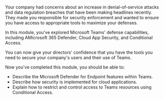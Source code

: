 Your company had concerns about an increase in denial-of-service attacks and data regulation breaches that have been making headlines recently. They made you responsible for security enforcement and wanted to ensure you have access to appropriate tools to maximize your defenses.

In this module, you've explored Microsoft Teams' defense capabilities, including AMicrosoft 365 Defender, Cloud App Security, and Conditional Access.

You can now give your directors' confidence that you have the tools you need to secure your company's users and their use of Teams.

Now you've completed this module, you should be able to:

- Describe the Microsoft Defender for Endpoint features within Teams.
- Describe how security is implemented for cloud applications.
- Explain how to restrict and control access to Teams resources using Conditional Access.

